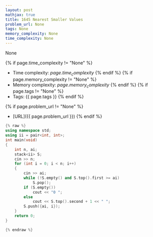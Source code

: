 ```yaml
---
layout: post
mathjax: true
title: 1645 Nearest Smaller Values
problem_url: None
tags: None
memory_complexity: None
time_complexity: None
---
```


None


{% if page.time_complexity != "None" %}
- Time complexity: ${{ page.time_complexity }}$
{% endif %}
{% if page.memory_complexity != "None" %}
- Memory complexity: ${{ page.memory_complexity }}$
{% endif %}
{% if page.tags != "None" %}
- Tags: {{ page.tags }}
{% endif %}

{% if page.problem_url != "None" %}
- [URL]({{ page.problem_url }})
{% endif %}

```cpp
{% raw %}
using namespace std;
using ii = pair<int, int>;
int main(void)
{
    int n, ai;
    stack<ii> S;
    cin >> n;
    for (int i = 0; i < n; i++)
    {
        cin >> ai;
        while (!S.empty() and S.top().first >= ai)
            S.pop();
        if (S.empty())
            cout << "0 ";
        else
            cout << S.top().second + 1 << " ";
        S.push({ai, i});
    }
    return 0;
}

{% endraw %}
```
